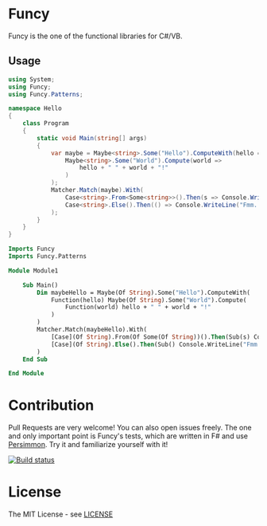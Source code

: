 # Funcy

Funcy is the one of the functional libraries for C#/VB.

## Usage

```c#
using System;
using Funcy;
using Funcy.Patterns;

namespace Hello
{
    class Program
    {
        static void Main(string[] args)
        {
            var maybe = Maybe<string>.Some("Hello").ComputeWith(hello =>
                Maybe<string>.Some("World").Compute(world =>
                    hello + " " + world + "!"
                )
            );
            Matcher.Match(maybe).With(
                Case<string>.From<Some<string>>().Then(s => Console.WriteLine(s)),
                Case<string>.Else().Then(() => Console.WriteLine("Fmm... Are there any troubles?"))
            );
        }
    }
}
```

```vb
Imports Funcy
Imports Funcy.Patterns

Module Module1

    Sub Main()
        Dim maybeHello = Maybe(Of String).Some("Hello").ComputeWith(
            Function(hello) Maybe(Of String).Some("World").Compute(
                Function(world) hello + " " + world + "!"
            )
        )
        Matcher.Match(maybeHello).With(
            [Case](Of String).From(Of Some(Of String))().Then(Sub(s) Console.WriteLine(s)),
            [Case](Of String).Else().Then(Sub() Console.WriteLine("Fmm... Are there any troubles?"))
        )
    End Sub

End Module
```

# Contribution

Pull Requests are very welcome! You can also open issues freely. The one and only important point is Funcy's tests, which are written in F# and use [Persimmon](https://github.com/persimmon-projects/Persimmon). Try it and familiarize yourself with it!

[![Build status](https://ci.appveyor.com/api/projects/status/6rxw9lmpqbuws9gi/branch/master?svg=true)](https://ci.appveyor.com/project/Gabkm/funcy/branch/master)

# License

The MIT License - see [LICENSE](https://github.com/Gab-km/Funcy/blob/master/LICENSE.txt)
